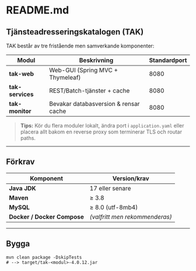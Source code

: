 # README.md
## Tjänsteadresseringskatalogen (TAK)
TAK består av tre fristående men samverkande komponenter:

| Modul          | Beskrivning                                | Standardport |
|----------------|--------------------------------------------|--------------|
| **tak-web**    | Web-GUI (Spring MVC + Thymeleaf)           | 8080 |
| **tak-services** | REST/Batch-tjänster + cache              | 8080 |
| **tak-monitor** | Bevakar databasversion & rensar cache     | 8080 |

> **Tips:** Kör du flera moduler lokalt, ändra port i `application.yaml` eller placera allt bakom en reverse proxy som 
> terminerar TLS och routar paths.

---

## Förkrav
| Komponent | Version/krav |
|-----------|--------------|
| **Java JDK** | 17 eller senare |
| **Maven** | ≥ 3.8 |
| **MySQL** | ≥ 8.0 (utf-8mb4) |
| **Docker / Docker Compose** | *(valfritt men rekommenderas)* |

---

## Bygga
```shell
mvn clean package -DskipTests
# --> target/tak-<modul>-4.0.12.jar
